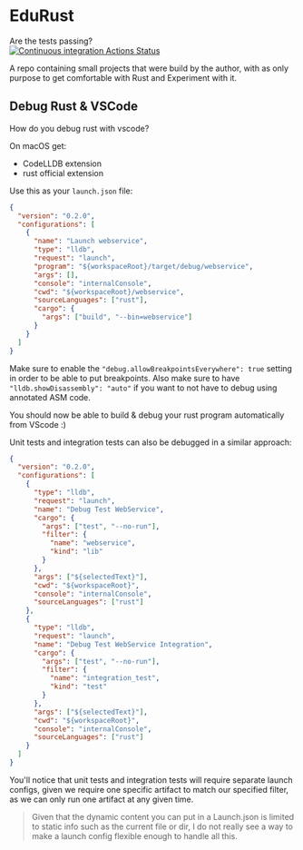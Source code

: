 # EduRust

Are the tests passing?  
[![Continuous integration Actions Status](https://github.com/GlenDC/edurust/workflows/Continuous%20integration/badge.svg)](https://github.com/GlenDC/edurust/actions)

A repo containing small projects that were build by the author,
with as only purpose to get comfortable with Rust and Experiment with it.

## Debug Rust & VSCode

How do you debug rust with vscode?

On macOS get:

- CodeLLDB extension
- rust official extension

Use this as your `launch.json` file:

```json
{
  "version": "0.2.0",
  "configurations": [
    {
      "name": "Launch webservice",
      "type": "lldb",
      "request": "launch",
      "program": "${workspaceRoot}/target/debug/webservice",
      "args": [],
      "console": "internalConsole",
      "cwd": "${workspaceRoot}/webservice",
      "sourceLanguages": ["rust"],
      "cargo": {
        "args": ["build", "--bin=webservice"]
      }
    }
  ]
}
```

Make sure to enable the `"debug.allowBreakpointsEverywhere": true` setting in order to be able to put breakpoints.
Also make sure to have `"lldb.showDisassembly": "auto"` if you want to not have to debug using annotated ASM code.

You should now be able to build & debug your rust program automatically from VScode :)

Unit tests and integration tests can also be debugged in a similar approach:

```json
{
  "version": "0.2.0",
  "configurations": [
    {
      "type": "lldb",
      "request": "launch",
      "name": "Debug Test WebService",
      "cargo": {
        "args": ["test", "--no-run"],
        "filter": {
          "name": "webservice",
          "kind": "lib"
        }
      },
      "args": ["${selectedText}"],
      "cwd": "${workspaceRoot}",
      "console": "internalConsole",
      "sourceLanguages": ["rust"]
    },
    {
      "type": "lldb",
      "request": "launch",
      "name": "Debug Test WebService Integration",
      "cargo": {
        "args": ["test", "--no-run"],
        "filter": {
          "name": "integration_test",
          "kind": "test"
        }
      },
      "args": ["${selectedText}"],
      "cwd": "${workspaceRoot}",
      "console": "internalConsole",
      "sourceLanguages": ["rust"]
    }
  ]
}
```

You'll notice that unit tests and integration tests will require separate launch configs,
given we require one specific artifact to match our specified filter, as we can only
run one artifact at any given time.

> Given that the dynamic content you can put in a Launch.json is limited to static info such
> as the current file or dir, I do not really see a way to make a launch config flexible enough
> to handle all this.
